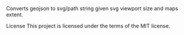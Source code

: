 Converts geojson to svg/path string given svg viewport size and maps extent.

License
This project is licensed under the terms of the MIT license.
